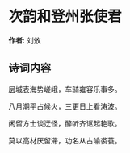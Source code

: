 # 次韵和登州张使君

**作者**: 刘攽

## 诗词内容

层城表海势嵯峨，车骑雍容乐事多。

八月潮平占候火，三更日上看涛波。

闲留方士谈迂怪，醉听齐讴起艳歌。

莫以高材厌留滞，功名从古喻裘蓑。

